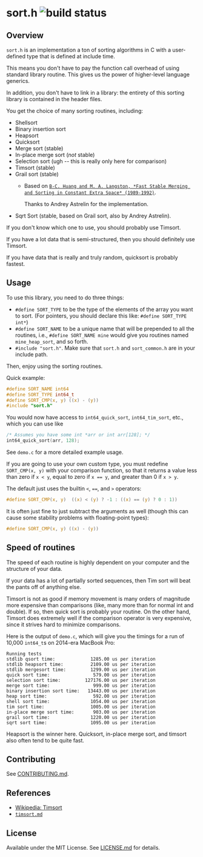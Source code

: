 sort.h ![build status](https://api.travis-ci.org/swenson/sort.png)
======

Overview
--------

`sort.h` is an implementation a ton of sorting algorithms in C with a
user-defined type that is defined at include time.

This means you don't have to pay the function call overhead of using
standard library routine. This gives us the power of higher-level
language generics.

In addition, you don't have to link in a library:
the entirety of this sorting library is contained in the header files.

You get the choice of many sorting routines, including:

* Shellsort
* Binary insertion sort
* Heapsort
* Quicksort
* Merge sort (stable)
* In-place merge sort (*not* stable)
* Selection sort (ugh -- this is really only here for comparison)
* Timsort (stable)
* Grail sort (stable)
  * Based on [`B-C. Huang and M. A. Langston, *Fast Stable Merging and Sorting in
  Constant Extra Space* (1989-1992)`](http://comjnl.oxfordjournals.org/content/35/6/643.full.pdf).
  
    Thanks to Andrey Astrelin for the implementation.
* Sqrt Sort (stable, based on Grail sort, also by Andrey Astrelin).

If you don't know which one to use, you should probably use Timsort.

If you have a lot data that is semi-structured, then you should definitely use Timsort.

If you have data that is really and truly random, quicksort is probably fastest.


Usage
-----

To use this library, you need to do three things:

* `#define SORT_TYPE` to be the type of the elements of the array you
  want to sort. (For pointers, you should declare this like: `#define SORT_TYPE int*`)
* `#define SORT_NAME` to be a unique name that will be prepended to all
  the routines, i.e., `#define SORT_NAME mine` would give you routines
  named `mine_heap_sort`, and so forth.
* `#include "sort.h"`.  Make sure that `sort.h` and `sort_common.h` are in your include path.

Then, enjoy using the sorting routines.

Quick example:

```c
#define SORT_NAME int64
#define SORT_TYPE int64_t
#define SORT_CMP(x, y) ((x) - (y))
#include "sort.h"
```

You would now have access to `int64_quick_sort`, `int64_tim_sort`, etc.,
which you can use like

```c
/* Assumes you have some int *arr or int arr[128]; */
int64_quick_sort(arr, 128);
```

See `demo.c` for a more detailed example usage.

If you are going to use your own custom type, you must redefine
`SORT_CMP(x, y)` with your comparison function, so that it returns
a value less than zero if `x < y`, equal to zero if `x == y`, and
greater than 0 if `x > y`.

The default just uses the builtin `<`, `==`, and `>` operators:

```c
#define SORT_CMP(x, y)  ((x) < (y) ? -1 : ((x) == (y) ? 0 : 1))
```

It is often just fine to just subtract the arguments as well (though
this can cause some stability problems with floating-point types):

```c
#define SORT_CMP(x, y) ((x) - (y))
```

Speed of routines
-----------------

The speed of each routine is highly dependent on your computer and the
structure of your data.

If your data has a lot of partially sorted sequences, then Tim sort
will beat the pants off of anything else.

Timsort is not as good if memory movement is many orders of magnitude more
expensive than comparisons (like, many more than for normal int and double).
If so, then quick sort is probably your routine.  On the other hand, Timsort
does extremely well if the comparison operator is very expensive,
since it strives hard to minimize comparisons.

Here is the output of `demo.c`, which will give you the timings for a run of
10,000 `int64_t`s on 2014-era MacBook Pro:

```
Running tests
stdlib qsort time:             1285.00 us per iteration
stdlib heapsort time:          2109.00 us per iteration
stdlib mergesort time:         1299.00 us per iteration
quick sort time:                579.00 us per iteration
selection sort time:         127176.00 us per iteration
merge sort time:                999.00 us per iteration
binary insertion sort time:   13443.00 us per iteration
heap sort time:                 592.00 us per iteration
shell sort time:               1054.00 us per iteration
tim sort time:                 1005.00 us per iteration
in-place merge sort time:       903.00 us per iteration
grail sort time:               1220.00 us per iteration
sqrt sort time:                1095.00 us per iteration
```

Heapsort is the winner here. Quicksort, in-place merge sort,
and timsort also often tend to be quite fast.

Contributing
------------

See [CONTRIBUTING.md](CONTRIBUTING.md).

References
----------

* [Wikipedia: Timsort](https://en.wikipedia.org/wiki/Timsort)
* [`timsort.md`](doc/timsort.md)

License
-------

Available under the MIT License. See [LICENSE.md](LICENSE.md) for details.
